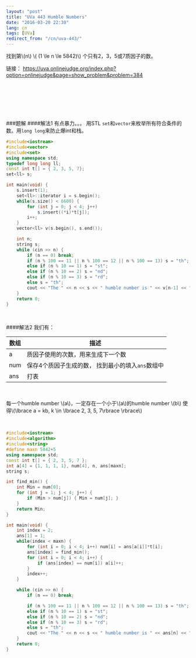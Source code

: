 ```yaml
---
layout: "post"
title: "UVa 443 Humble Numbers"
date: "2016-03-20 22:30"
lang: cn
tags: [UVa]
redirect_from: "/cn/uva-443/"
---
```


找到第\\(n\\) \\( (1 \le n \le 5842)\\) 个只有2，3，5或7质因子的数。


链接： https://uva.onlinejudge.org/index.php?option=onlinejudge&page=show_problem&problem=384

<br>
<br>
<br>
<br>
<br>

###题解
####解法1
有点暴力。。。 用STL `set`和`vector`来枚举所有符合条件的数。用`long long`来防止爆int和栈。

```cpp
#include<iostream>
#include<vector>
#include<set>
using namespace std;
typedef long long ll;
const int t[] = { 2, 3, 5, 7};
set<ll> s;

int main(void) {
	s.insert(1);
	set<ll>::iterator i = s.begin();
	while(s.size() < 6600) {
		for (int j = 0; j < 4; j++)
			s.insert((*i)*t[j]);
		i++;
	}
	vector<ll> v(s.begin(), s.end());

	int n;
	string s;
	while (cin >> n) {
		if (n == 0) break;
		if (n % 100 == 11 || n % 100 == 12 || n % 100 == 13) s = "th";
		else if (n % 10 == 1) s = "st";
		else if (n % 10 == 2) s = "nd";
		else if (n % 10 == 3) s = "rd";
		else s = "th";
		cout << "The " << n << s << " humble number is " << v[n-1] << ".\n";
	}
	return 0;
}
```

<br>

####解法2
我们有：

| 数组 | 描述 |
|---|---|
| a | 质因子使用的次数，用来生成下一个数 |
| num | 保存4个质因子生成的数， 找到最小的填入`ans`数组中 |
| ans | 打表 |

<br>

每一个humble number \\(a\\)，一定存在一个小于\\(a\\)的humble number \\(b\\) 使得\\(\lbrace  a = kb, k \in \lbrace 2, 3, 5, 7\rbrace \rbrace\\)

<br>

```cpp
#include<iostream>
#include<algorithm>
#include<string>
#define maxn 5842+5
using namespace std;
const int t[] = { 2, 3, 5, 7 };
int a[4] = {1, 1, 1, 1}, num[4], n, ans[maxn];
string s;

int find_min() {
	int Min = num[0];
	for (int j = 1; j < 4; j++) {
		if (Min > num[j]) { Min = num[j]; }
	}
	return Min;
}

int main(void) {
	int index = 2;
	ans[1] = 1;
	while(index < maxn) {
		for (int i = 0; i < 4; i++)	num[i] = ans[a[i]]*t[i];
		ans[index] = find_min();
		for (int i = 0; i < 4; i++) {
			if (ans[index] == num[i]) a[i]++;
		}
		index++;
	}

	while (cin >> n) {
		if (n == 0) break;

		if (n % 100 == 11 || n % 100 == 12 || n % 100 == 13) s = "th";
		else if (n % 10 == 1) s = "st";
		else if (n % 10 == 2) s = "nd";
		else if (n % 10 == 3) s = "rd";
		else s = "th";
		cout << "The " << n << s << " humble number is " << ans[n] << ".\n";
	}
	return 0;
}
```
